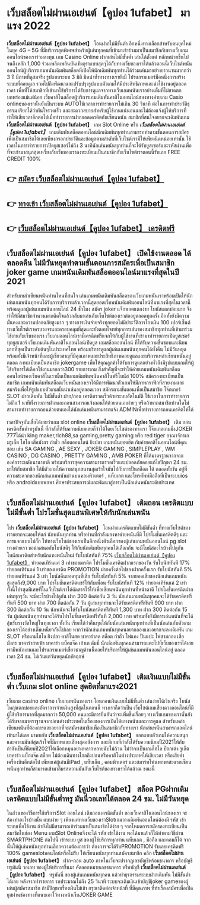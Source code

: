 # เว็บสล็อตไม่ผ่านเอเย่นต์【คูปอง 1ufabet】  มาแรง 2022

**เว็บสล็อตไม่ผ่านเอเย่นต์【คูปอง 1ufabet】** โอนฝากไม่มีขั้นต่ำ  อีกหนึ่งทางเลือกสำหรับคนยุคใหม่ในยุค 4G – 5G ที่มีบริการสุดพิเศษสำหรับผู้เล่นทุกคนที่เข้ามาเข้าร่วมมาเป็นสมาชิกกับทางเว็บเกมออนไลน์ของเราร่วมลงทุน เกม Casino Online ฝากเล่นไม่มีขั้นต่ำ เล่นได้ตั้งแต่ หลักหน่วยขึ้นไปจนถึงหลัก 1,000 ร่วมเพลิดเพลินบันเทิงอุราแบบสุดๆได้กับทางเว็บของเราได้แล้วตอนนี้เว็บไซต์พนันออนไลน์ผู้บริการเกมพนันเดิมพันสล็อตที่เปิดให้นักเดิมพันทุกท่านได้ร่วมเล่นมาอย่างยาวนานมากกว่า 3 ปี มีภาพที่ดูสมจริง รูปแบบระบบ 3 มิติ
มิหนำซ้ำทางทางเรายังมี โปรแกรมเมอร์มือหนึ่งการสร้างระบบที่คอยดูเล  รวมไปถึงพัฒนาและปรับปรุงรูปแบบตัวเกมให้มีประสิทธิภาพและน่าใช้งานอยู่ตลอดเวลา เพื่อที่ให้สมาชิกที่เข้ามาใช้บริการได้รับการดูแลจากทางเว็บเกมพนันเราอย่างเต็มที่ไม่ขาดตกบกพร่องแม้แต่น้อย เว็บคาสิโนสล็อตผู้บริการเกมเดิมพันคาสิโนออนไลน์ของทางค่ายเกม Casio onlineของเรานั้นยังเป็นระบบ AUTOใช้เวลาการทำรายการไม่เกิน 30 วินาที ต่อในการทำประวัติธุกรรม เรียกได้ว่าทันใจรวดเร็ว และสะดวกสบายสำหรับผู้ใช้งานแน่นอนและไม่ต้องแจ้งผู้ให้บริการที่ทำให้เสียเวลาอีกต่อไปเมื่อทำรายการฝากยอดเครดิตกับเซียนพนัน
สมาชิกที่สนใจอยากจะเดิมพันเกม **เว็บสล็อตไม่ผ่านเอเย่นต์【คูปอง 1ufabet】** เกม Slot Online หรือ ***เว็บสล็อตไม่ผ่านเอเย่นต์【คูปอง 1ufabet】*** เกมเดิมพันสล็อตออนไลน์นักเดิมพันทุกท่านสามารถทำตามขั้นตอนการสมัครเพื่อเป็นสมาชิกได้เลยเพียงกรอกประวัติและข้อมูลตามลำดับที่เว็บไซต์เรามีให้เพียงนิดหน่อยเท่านั้น ใช้เวลาในการทำรายการเปิดยูสเซอร์ไม่ถึง 3 นาทีนักเล่นพนันทุกท่านก็จะได้รับยูสเซอร์และรหัสผ่านเพื่อที่จะเข้ามาสนุกสุดเหวี่ยงกับเว็บของเราลงทะเบียนเป็นสมาชิกกับเว็บไซต์เราตอนนี้รับเลย FREE CREDIT 100%

## 👉 [สมัคร เว็บสล็อตไม่ผ่านเอเย่นต์【คูปอง 1ufabet】](https://archa888.com/)
## 👉 [ทางเข้า เว็บสล็อตไม่ผ่านเอเย่นต์【คูปอง 1ufabet】](https://archa888.com/)
## 👉 [เว็บสล็อตไม่ผ่านเอเย่นต์【คูปอง 1ufabet】 เครดิตฟรี](https://archa888.com/)

## เว็บสล็อตไม่ผ่านเอเย่นต์【คูปอง 1ufabet】 เปิดใช้งานตลอด ได้ตลอดคืน ไม่มีวันหยุดทำตามขั้นตอนการสมัครเพื่อเป็นสมาชิก joker game เกมพนันเดิมพันสล็อตออนไลน์มาแรงที่สุดในปี 2021

สำหรับเหล่าเซียนพนันท่านไหนที่สนใจ เล่นเกมพนันเดิมพันสล็อตของเว็บเกมพนันเราพร้อมเปิดให้นักเล่นเกมพนันทุกคนได้รับการบริการแล้วเวลานี้สุดยอดเว็บพนันเดิมพันออนไลน์ที่มาแรงที่สุดในเวลานี้ พร้อมดูแลผู้เล่นเกมพนันออนไลน์ 24 ชั่วโมง สมัคร joker แจ็กพอตแตกง่าย โบนัสแตกบ่อยมาก จึงทำให้มีสมาชิกจำนวนมากติดใจแล้วกลับมาเล่นกับเว็บไซต์ของเราต่ออยู่ตลอดทุกครั้ง อีกทั้งยังมีความมั่นคงและความปลอดภัยสูงมาก ๆ ทางการเงินจ่ายจริงทุกยอดไม่มีประวัติการโกงเงิน 100 เปอร์เซ็นต์ ทางเว็บไซต์เราครบวงจรและครอบคลุมที่สุดและยังตอบโจทย์ทุกการเล่นของสมาชิกทุกท่านที่เข้ามาร่วมใช้งานกับเว็บของเรา
เว็บเกมออนไลน์เรามีเครดิตฟรีแจกให้กับผู้ใช้งานที่เข้ามาทำรายการเปิดยูสเซอร์ทุกยูสเซอร์ เว็บเกมเดิมพันคาสิโนออนไลน์เปิดยูส เกมสล็อตออนไลน์ ที่ได้รับความชื่นชอบและนิยมมากที่สุดเป็นระดับต้นๆในประเทศไทย พร้อมบริการดูแลผู้เล่นเกมพนันทุกคนได้ทั้งคืน ไม่มีวันหยุดพร้อมยังมีเจ้าหน้าที่และผู้เชี่ยวชาญที่มีคุณภาพและประสิทธิภาพคอยดูแลและบริการเหล่าเซียนพนันอยู่ตลอด ลงทะเบียนเป็นสมาชิก jokergame เพื่อให้คุณลูกค้าได้รับการดูแลอย่างทั่วถึงมีรูปแบบเกมให้ผู้ใช้บริการได้เลือกใช้งานมากกว่า300 รายการเกม
สิ่งสำคัญที่จะทำให้ค่ายเกมพนันเดิมพันสล็อตออนไลน์ของเว็บคาสิโนเรานั้นเป็นเกมเดิมพันพนันคาสิโนฟรีโบนัส 100% สมัครลงทะเบียนเป็นสมาชิก  เกมพนันเดิมพันสล็อตเว็บพนันของเราได้มีการพัฒนาตัวเกมให้มีภาพกราฟิกที่สวยงามและสมจริงเพื่อให้รูปแบบตัวเกมนั้นน่าเล่นอยู่ตลอดเวลา สมัครตามขั้นตอนเพื่อเป็นสมาชิก โจ๊กเกอร์ SLOT ฝากเดิมพัน ไม่มีขั้นต่ำ ฝาก/ถอน เครดิตรวดเร็วด้วยระบบอัตโนมัติ ใช้เวลาในการทำรายการไม่ถึง 1 นาทีทั้งรายการฝากและถอนสามารถแจ้งถอนได้ด้วยตนเองง่ายๆ หรือถ้าหากสมาชิกท่านใดไม่สามารถทำรายการถอนด้วยตนเองได้นักเล่นพนันสามารถแจ้ง ADMINเพื่อทำรายการถอนเครดิตให้ได้

เวลาปัจจุบันเชื่อได้เลยว่าเกม slot online **เว็บสล็อตไม่ผ่านเอเย่นต์【คูปอง 1ufabet】** เติม ถอนเครดิตขั้นต่ำทรูมันนี่ ที่กำลังได้รับความนิยมเลยก็ว่าได้โดยเว็บไซต์ของทางเรา โจ๊กเกอเกมมิ่งJOKER 777ได้นำ  king maker,rich88,sa gaming,pretty gaming หรือ red tiger อาณาจักรเกมรูเล็ต ไฮโล เสือมังกร กำถั่ว สล็อตออนไลน์ ยิงปลา เกมพนันยอดฮิต กับค่ายคาสิโนออนไลน์ที่คุณชอบ เช่น SA GAMING , AE SEXY , JOKER GAMING , SIMPLEPLAY , WM CASINO , DG CASINO , PRETTY GAMING , AMB POKER  ที่ได้มาตรฐานจากจากองค์กรระบดับนานาชาติ พร้อมบริการสุดความสามารถรวดเร็วและปลอดภัยคอยแก้ไขปัญหา 24 ชม. มาให้กับสมาชิก ได้มีตัวเกมให้ความสนุกสนานสุดเร้าใจมันไปกับการปั่นสล็อต ได้ ตลอดทั้งวัน อยู่ที่ความสะดวกของนักเล่นเกมพนันผ่านบนคอมพิวเตอร์ , แท็บเลต และโทรศัพท์มือถือที่เป็นระบบios หรือ androidแบบพกพา ศึกษาประสบการณ์และพัฒนาสู่การเป็นนักเล่นพนันระดับประเทศ

## เว็บสล็อตไม่ผ่านเอเย่นต์【คูปอง 1ufabet】 เติมถอน เครดิตแบบไม่มีขั้นต่ำ โปรโมชั่นสุดแสนพิเศษให้กับนักเล่นพนัน

โปร **เว็บสล็อตไม่ผ่านเอเย่นต์【คูปอง 1ufabet】** โอนฝากเครดิตแบบไม่มีขั้นต่ำ ที่ทางเว็บไซต์ของเราอยากจะมอบให้แก่  นักพนันทุกท่าน หรือท่านที่กำลังมองหาค่ายพนันที่มี โปรโมชั่นเครดิตดีๆ และการแจกแบบไม่กั๊ก ให้ทางเว็บไซต์ของเราเป็นอีกหนึ่งตัวเลือกของผู้เล่นเกมพนันออนไลน์ pg slot ทางค่ายเรา ขอนำเสนอกับโบนัสดีๆ ให้กับนักเดิมพันทุกคนได้เลือกกัน จะมีโบนัสอะไรบ้างไปดูกัน
โบนัสเครดิตสำหรับนักแทงพนันใหม่ รับโบนัสทันที 75% [เว็บสล็อตไม่ผ่านเอเย่นต์【คูปอง 1ufabet】](https://archa888.com/) ทำยอดเทิร์นแค่ 3 เท่าของเครดิต
โปรโมชั่นเครดิตฝากแรกของวัน รับโบนัสทันที 17% ทำยอดเทิร์นแค่ 1 เท่าของเครดิต
 PROMOTION ฝากครั้งต่อไปของฝากครั้งแรก รับโบนัสทันที 5% ทำยอดเทิร์นแค่ 3 เท่า
โบนัสคืนยอดทุนที่เสีย รับโบนัสทันที 5% จากยอดเสียของนักเล่นเกมพนัน สูงสุดถึง9,000 บาท
โปรโมชั่นเครดิตแชร์ให้กับเพื่อน รับโบนัสทันที 12% ทำยอดเทิร์นแค่ 2 เท่า
ทั้งนี้โปรสุดพิเศษที่ในเว็บไซต์เราได้คัดสรรไว้ให้เพื่อเซียนพนันทุกท่านที่หน้าตาดี โปรโมชั่นเครดิตฝากเล่นทุกๆวัน จะมีอะไรบ้างไปดูกัน
ฝาก 300 ติดต่อกัน 3 วัน นักเล่นเกมพนันทุกคนจะได้รับเครดิตฟรีทันที 500 บาท
ฝาก 700 ติดต่อกัน 7 วัน ผู้เล่นทุกท่านจะได้รับเครดิตฟรีทันที 900 บาท
ฝาก 300 ติดต่อกัน 10 วัน นักพนันจะได้รับโบนัสเครดิตฟรีทันที 1,300 บาท
ฝาก 300 ติดต่อกัน 15 วัน ผู้เล่นพนันทุกท่านจะได้รับโปรโมชั่นเครดิตฟรีทันที 2,000 บาท
พร้อมทั้งยังมีการเล่นพนันที่จะได้ลุ้นรับรางวัลใหญ่ในทุกเวลา ทั้งวัน เรียกได้ว่าคืนทุนให้กับนักเล่นพนันทุกท่านที่เป็นนักเล่นกับตัวเกมของเราได้อย่างเต็มเหนี่ยวกันไปเลย หากว่านักเล่นเกมพนันทุกคนอยากลองและอยากจะลงเดิมพัน เกม SLOT หรือเกมไฮโล ยิงปลา คาสิโนสด บาคาร่าสด สล็อต กำถั่ว ไพ่แคง ปั่นแปะ ไพ่สามกอง เสือมังกร บาคาร่าสายฟ้า บาคาร่า แบ็คแจ๊ค เก้าเก ดัมมี่ นักเดิมพันทุกคนสามารถแตะไปที่เว็บของเราได้เลย เรามีพนักงานและโปรแกรมเมอร์เชี่ยวชาญด้านนี้คอยให้บริการให้ผู้เล่นเกมพนันออนไลน์อยู่ ตลอดเวลา 24 ชม. ไม่เว้นแต่วันหยุดนักขัตฤกษ์

## เว็บสล็อตไม่ผ่านเอเย่นต์【คูปอง 1ufabet】 เติมเงินแบบไม่มีขั้นต่ำ  เว็บเกม slot online สุดฮิตที่มาแรง2021

เว็บเกม casino online เว็บเกมพนันของเรา โอนถอนเงินแบบไม่มีขั้นต่ำ เล่นง่ายได้เงินจริง โบนัสใหญ่แตกบ่อยและอัตราการจ่ายเงินสูงที่สุดในตอนนี้ ทางเราถือว่าเป็น เว็บไซต์เกมเสี่ยงดวงออนไลน์ที่มีผู้ใช้บริการมากที่สุดมากกว่า 50,000 คนและมีการยืนยันว่าจะเพิ่มขึ้นเรื่อยๆ ทางเว็บเกมของเรานั้นยังได้รับจากมาตราฐานจากบ่อนต่างประเทศในเรื่องของการเปิดให้แทงพนันและการดูแล สำหรับเหล่าเซียนพนันที่ต้องการและอยากที่จะสมัครสมาชิกเพื่อเป็นสมาชิกกับทางเรา นักเล่นพนันสามารถแอดไลน์เข้ามาได้เลย
	มาพบกับ **เว็บสล็อตไม่ผ่านเอเย่นต์【คูปอง 1ufabet】** ออกแบบตัวเกมให้ความสนุกและความมันส์สุดเร้าใจที่มีภาพและเสียงสุดอลังการ และมีเกมที่กำลังได้รับความนิยมปี2021ให้กับกำลังเป็นที่นิยมปี2021ได้เลือกหมุนอย่างหลากหลายนับไม่ถ้วน  ไม่ว่าจะเป็นเกมไฮโล ป๊อกเด้ง รูเล็ต บาคาร่า แบ็กแจ๊ค สล็อต ไม่ต้องเดินทางไกลถึงบ่อนหรือคาสิโนต่างประเทศให้เสียเวลา หรือเสียค่าเครื่องบินอีกต่อไป เพียงแค่ผู้เล่นมีiPad , แท็บเล็ต , คอมพิวเตอร์ และสมาร์ทโฟนพกพาสะดวกเซียนพนันทุกท่านก็สามารถเข้ามาลิ้มรสความมันกับเว็บไซต์ของทางเราได้แล้วณ ขณะนี้

## เว็บสล็อตไม่ผ่านเอเย่นต์【คูปอง 1ufabet】 สล็อต PGฝากเติมเครดิตแบบไม่มีขั้นต่ำทรู มันนี่วอเลทได้ตลอด 24 ชม. ไม่มีวันหยุด

ในส่วนของวิธีการใช้บริการSlot ออนไลน์ เติมถอนเครดิตขั้นต่ำ ของเว็บคาสิโนออนไลน์ของเรา จะต้องทำอะไรบ้างนั้น แบบง่าย ๆ เพียงแค่ทางเว็บของเราSlotเกมวางเดิมพันออนไลน์ต้องมี รหัส เข้าระบบเพื่อใช้งาน ถ้ายังไม่มีสามารถเข้าร่วมมาเป็นสมาชิกได้ง่าย ๆ จากโหมดการสมัครลงทะเบียนเป็นสมาชิกในช่อง Menu เกมSlot Onlineจึงจะได้ รหัส เข้าใช้งาน พอได้มาแล้วก็ให้ทำตามวิธีผ่าน SMARTPHONE ต่อไปนี้
เข้าระบบ ยูส  ของผู้ใช้บริการทุกท่าน แท็บเลต , มือถือ และคอมก็ได้
จากนั้นให้ผู้เล่นพนันทุกท่านเลือกความต้องการว่า ต้องการจะได้รับPROMOTION รับเลยเครดิตฟรี 100% gameslotออนไลน์หรือไม่รับ
ให้เซียนพนันทุกท่านสมัครสมาชิก คลิก **เว็บสล็อตไม่ผ่านเอเย่นต์【คูปอง 1ufabet】** ฝาก-ถอน auto ภาพในเว็บจะปรากฏเลขบัญชีพร้อมธนาคาร หรือบัญชี ทรูมันนี่ วอเลท ของผู้ให้บริการขึ้นมา
คัดลอกหมายเลขธนาคาร หรือบัญชี **เว็บสล็อตไม่ผ่านเอเย่นต์【คูปอง 1ufabet】** ทรูมันนี่ ของผู้เล่นเกมพนันทุกคน แล้วทำธุรกรรมระบบฝากเดิมพัน ไม่มีขั้นต่ำได้เลย
หลังจากทำรายการ รอประมาณไม่ถึง 25 วินาที ระบบจะเติมเงินเข้าบัญชีjoker gameของผู้เล่นผู้สมัครสมาชิก
ถ้ามีปัญหาเรื่องเงินไม่เข้า กรุณาติดต่อเจ้าหน้าที่ ที่มีคุณภาพ ที่ทำเรื่องสมัครเพื่อเปิดยูสผ่านช่องทางที่แนบเอาไว้ทางหน้าเว็บJOKER GAME


